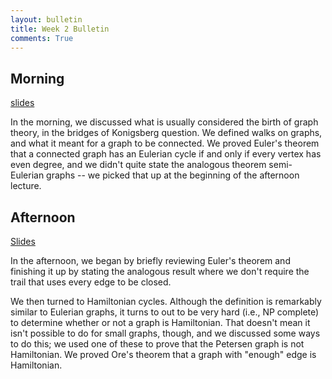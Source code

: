 ```yaml
---
layout: bulletin
title: Week 2 Bulletin
comments: True
---
```

Morning
------
[slides](../Slides/Lecture3.html)

In the morning, we discussed what is usually considered the birth of graph theory, in the bridges of Konigsberg question.  We defined walks on graphs, and what it meant for a graph to be connected.  We proved Euler's theorem that a connected graph has an Eulerian cycle if and only if every vertex has even degree, and we didn't quite state the analogous theorem semi-Eulerian graphs -- we picked that up at the beginning of the afternoon lecture.

Afternoon
-----
[Slides](../Slides/Lecture4.html)

In the afternoon, we began by briefly reviewing Euler's theorem and finishing it up by stating the analogous result where we don't require the trail that uses every edge to be closed.

We then turned to Hamiltonian cycles.  Although the definition is remarkably similar to Eulerian graphs, it turns to out to be very hard (i.e., NP complete) to determine whether or not a graph is Hamiltonian.  That doesn't mean it isn't possible to do for small graphs, though, and we discussed some ways to do this; we used one of these to prove that the Petersen graph is not Hamiltonian.  We proved Ore's theorem that a graph with "enough" edge is Hamiltonian.